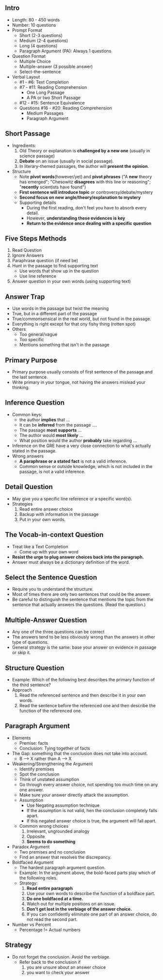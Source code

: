 ## Intro
- Length: 80 - 450 words
- Number: 10 questions
- Prompt Format
	- Short (2-3 questions)
	- Medium (2-4 questions)
	- Long (4 questions)
	- Paragraph Argument (PA): Always 1 questions
- Question Format
	- Multiple Choice
	- Multiple-answer (3 possible answer)
	- Select-the-sentence
- Verbal Layout
	- #1 - #6: Text Completion
	- #7 - #11: Reading Comprehension
		- One Long Passage
		- A PA or two Short Passage
	- #12 - #15: Sentence Equivalence
	- Questions #16 - #20: Reading Comprehension
		- Medium Passages 
		- Paragraph Argument

## Short Passage
- Ingredients:
	1. Old Theory or explanation is **challenged by a new one** (usually in science passage)
	2. **Debate** on an issue (usually in social passage).
	3. In literary-themed passages, the author will **present the opinion**.
- Structure
	- Note **pivot words**(however/yet) and **pivot phrases** ("A **new** theory has emerged"; "Chesowitz **disagrees** with this line or reasoning"; "**recently** scientists have found")
	- **First sentence will introduce topic** or controversy/debate/mystery
	- **Second focus on new angle/theory/explanation to mystery**
	- Supporting details
		- During the first reading, don't feel you have to absorb every detail.
		- However, **understanding these evidences is key**
		- **Return to the evidence once dealing with a specific question**

## Five Steps Methods
1. Read Question
2. Ignore Answers
3. Paraphrase question (if need be)
4. Hunt in the passage to find supporting text
	- Use words that show up in the question
	- Use line reference
5. Answer question in your own words (using supporting text)

## Answer Trap
- Use words in the passage but twist the meaning
- True, but in a different part of the passage
- True/commonsensical in the real world, but not found in the passage.
- Everything is right except for that ony fishy thing (rotten spot)
- Others
	- Too general/vague
	- Too specific
	- Mentions something that isn't in the passage

## Primary Purpose
- Primary purpose usually consists of first sentence of the passage and the last sentence.
- Write primary in your tongue, not having the answers mislead your thinking.  

## Inference Question
- Common keys:
	- the author **implies** that ...
	- It can be **inferred** from the passage ....
	- The passage **most supports** ...
	- The author would **most likely** ...
	- What position would the author **probably** take regarding ...
- Inference on the GRE have a very close connection to what's actually stated in the passage.
- Wrong answers
	- **A paraphrase or a stated fact** is not a valid inference.
	- Common sense or outside knowledge, which is not included in the passage, is not a valid inference.

## Detail Question
- May give you a specific line reference or a specific word(s).
- Strategies
	1. Read entire answer choice
	2. Backup with information in the passage
	3. Put in your own words.

## The Vocab-in-context Question
- Treat like a Text Completion
	- Come up with your own word
- **Resist the urge to plug answer choices back into the paragraph.**
- Answer must always be a dictionary definition of the word. 

## Select the Sentence Question
- Require you to understand the structure.
- Most of times there are only two sentences that could be the answer.
- Be careful to distinguish the sentence that mentions the topic from the sentence that actually answers the questions. (Read the question.)

## Multiple-Answer Question
- Any one of the three questions can be correct
- The answers tend to be less obviously wrong than the answers in other type of questions.
- General strategy is the same: base your answer on evidence in passage or skip it.

## Structure Question
- Example: Which of the following best describes the primary function of the third sentence?
- Approach
	1. Read the referenced sentence and then describe it in your own words.
	2. Read the sentence before the referenced one and then describe the function of the referenced one.

## Paragraph Argument
- Elements
	- Premise: facts
	- Conclusion: Tying together of facts
- The Gap: something that the conclusion does not take into account.
	- B --> X rather than A --> X 
- Weakening/Strengthening the Argument
	- Identify premises
	- Spot the conclusion
	- Think of unstated assumption
	- Go through every answer choice, not spending too much time on any one answer.
	- Make sure your answer directly attack the assumption.
	- Assumption
		- Use Negating assumption technique
		- If the assumption is not valid, hen the conclusion completely falls apart.
		- If this negated answer choice is true, the argument will fall apart.
	- Common wrong choices
		1. Irrelevant, ungrounded analogy
		2. Opposite
		3. **Seems to do something**
- Paradox Argument
	- Two premises and no conclusion
	- Find an answer that resolves the discrepancy.
- Boldfaced Argument
	- The hardest paragraph argument question.
	- Example: In the argument above, the bold-faced parts play which of the following roles.
	- Strategy:
		1. **Read entire paragraph**
		2. Use your own words to describe the function of a boldface part.
		3. **Do one boldfaced at a time.**
		4. Watch out for multiple positions on an issue. 
		5. **Don't get lost in the verbiage of the answer choice.**
		6. If you can confidently eliminate one part of an answer choice, do not read the second part.
- Number vs Percent
	- Percentage != Actual numbers

## Strategy
- Do not forget the conclusion. Avoid the verbiage.
	- Refer back to the conclusion if 
		1. you are unsure about an answer choice
		2. you want to check your answer 